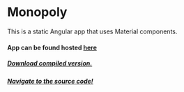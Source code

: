 # Monopoly
This is a static Angular app that uses Material components.

#### App can be found hosted [here](https://tony01230.github.io/html-toys/monopoly/index.html)

##### [Download compiled version.](./dist)
##### [Navigate to the source code!](./source)
